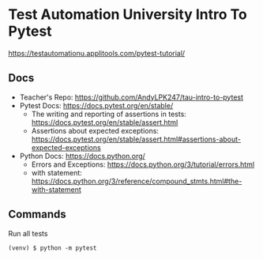 # Test Automation University Intro To Pytest

https://testautomationu.applitools.com/pytest-tutorial/

## Docs
- Teacher's Repo:  https://github.com/AndyLPK247/tau-intro-to-pytest
- Pytest Docs: https://docs.pytest.org/en/stable/
  - The writing and reporting of assertions in tests: https://docs.pytest.org/en/stable/assert.html
  - Assertions about expected exceptions:  https://docs.pytest.org/en/stable/assert.html#assertions-about-expected-exceptions
- Python Docs:  https://docs.python.org/
  - Errors and Exceptions:  https://docs.python.org/3/tutorial/errors.html
  - with statement:  https://docs.python.org/3/reference/compound_stmts.html#the-with-statement

## Commands

Run all tests

```
(venv) $ python -m pytest
```
